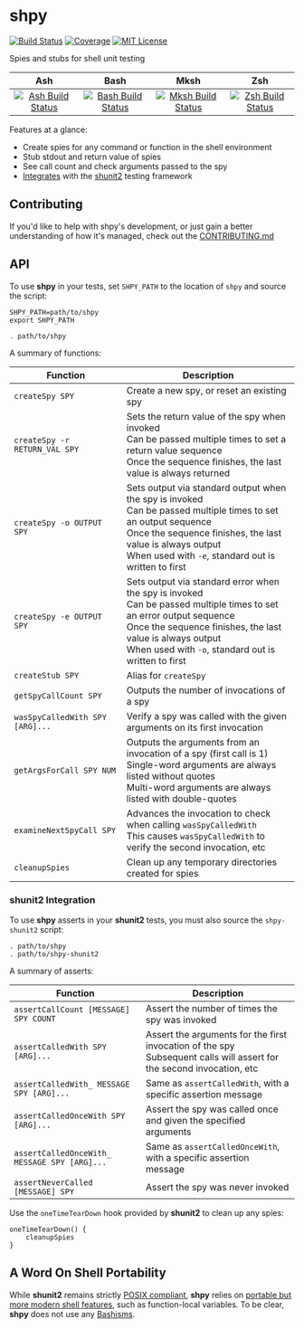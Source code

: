 # shpy

[![Build Status][build-badge]][build-link]
[![Coverage][coverage-badge]][coverage-link]
[![MIT License][license-badge]](LICENSE.md)

Spies and stubs for shell unit testing

| Ash | Bash | Mksh | Zsh |
| :-: | :--: | :--: | :-: |
| [![Ash Build Status][ash-build-badge]][build-link] | [![Bash Build Status][bash-build-badge]][build-link] | [![Mksh Build Status][mksh-build-badge]][build-link] | [![Zsh Build Status][zsh-build-badge]][build-link] |

Features at a glance:

* Create spies for any command or function in the shell environment
* Stub stdout and return value of spies
* See call count and check arguments passed to the spy
* [Integrates](#shunit2-integration) with the [shunit2](https://github.com/kward/shunit2) testing framework

## Contributing

If you'd like to help with shpy's development, or just gain a better understanding of how it's managed, check out the [CONTRIBUTING.md](CONTRIBUTING.md)

## API

To use **shpy** in your tests, set `SHPY_PATH` to the location of `shpy` and source the script:

```
SHPY_PATH=path/to/shpy
export SHPY_PATH

. path/to/shpy
```
	
A summary of functions:

Function | Description
---|---
`createSpy SPY`                 | Create a new spy, or reset an existing spy
`createSpy -r RETURN_VAL SPY`   | Sets the return value of the spy when invoked<br>Can be passed multiple times to set a return value sequence<br>Once the sequence finishes, the last value is always returned
`createSpy -o OUTPUT SPY`       | Sets output via standard output when the spy is invoked<br>Can be passed multiple times to set an output sequence<br>Once the sequence finishes, the last value is always output<br>When used with `-e`, standard out is written to first
`createSpy -e OUTPUT SPY`       | Sets output via standard error when the spy is invoked<br>Can be passed multiple times to set an error output sequence<br>Once the sequence finishes, the last value is always output<br>When used with `-o`, standard out is written to first
`createStub SPY`                | Alias for `createSpy`
`getSpyCallCount SPY`           | Outputs the number of invocations of a spy
`wasSpyCalledWith SPY [ARG]...` | Verify a spy was called with the given arguments on its first invocation
`getArgsForCall SPY NUM`        | Outputs the arguments from an invocation of a spy (first call is 1)<br>Single-word arguments are always listed without quotes<br>Multi-word arguments are always listed with double-quotes
`examineNextSpyCall SPY`        | Advances the invocation to check when calling `wasSpyCalledWith`<br>This causes `wasSpyCalledWith` to verify the second invocation, etc
`cleanupSpies`                  | Clean up any temporary directories created for spies

### shunit2 Integration

To use **shpy** asserts in your **shunit2** tests, you must also source the
`shpy-shunit2` script:

	. path/to/shpy
	. path/to/shpy-shunit2
	
A summary of asserts:

Function                                              | Description
------------------------------------------------------|------------------------------------------------------------------
`assertCallCount [MESSAGE] SPY COUNT`        | Assert the number of times the spy was invoked
`assertCalledWith SPY [ARG]...`              | Assert the arguments for the first invocation of the spy<br>Subsequent calls will assert for the second invocation, etc
`assertCalledWith_ MESSAGE SPY [ARG]...`     | Same as `assertCalledWith`, with a specific assertion message
`assertCalledOnceWith SPY [ARG]...`          | Assert the spy was called once and given the specified arguments
`assertCalledOnceWith_ MESSAGE SPY [ARG]...` | Same as `assertCalledOnceWith`, with a specific assertion message
`assertNeverCalled [MESSAGE] SPY`            | Assert the spy was never invoked

Use the `oneTimeTearDown` hook provided by **shunit2** to clean up any spies:

    oneTimeTearDown() {
        cleanupSpies
    }

## A Word On Shell Portability

While **shunit2** remains strictly [POSIX
compliant](http://shellhaters.herokuapp.com/posix), **shpy** relies on [portable but more modern shell features](http://apenwarr.ca/log/?m=201102#28), such as
function-local variables.  To be clear, **shpy** does not use any
[Bashisms](https://wiki.ubuntu.com/DashAsBinSh).

[coverage-badge]:   https://codecov.io/gh/codehearts/shpy/branch/master/graph/badge.svg
[coverage-link]:    https://codecov.io/gh/codehearts/shpy
[license-badge]:    https://img.shields.io/badge/license-MIT-007EC7.svg
[build-badge]:      https://travis-ci.org/codehearts/shpy.svg?branch=master
[ash-build-badge]:  https://travis-matrix-badges.herokuapp.com/repos/codehearts/shpy/branches/master/1
[bash-build-badge]: https://travis-matrix-badges.herokuapp.com/repos/codehearts/shpy/branches/master/2
[mksh-build-badge]: https://travis-matrix-badges.herokuapp.com/repos/codehearts/shpy/branches/master/4
[zsh-build-badge]:  https://travis-matrix-badges.herokuapp.com/repos/codehearts/shpy/branches/master/6
[build-link]:       https://travis-ci.org/codehearts/shpy
